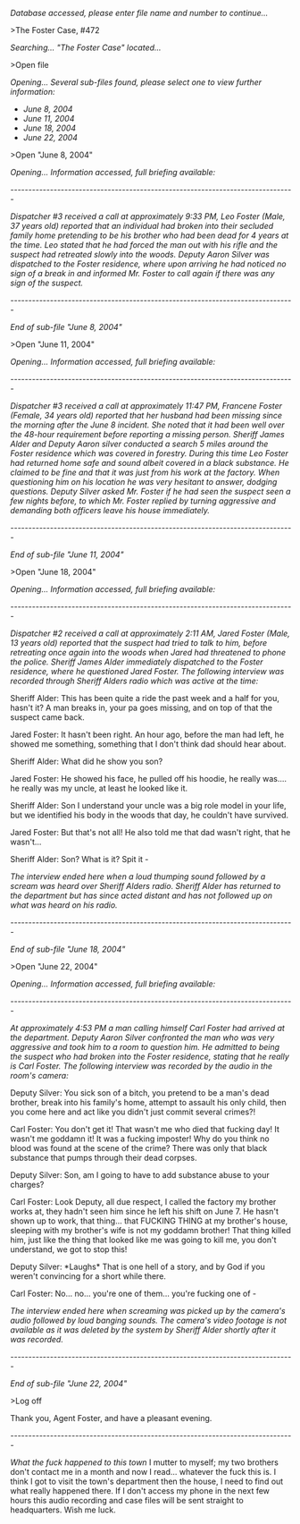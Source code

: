 *Database accessed, please enter file name and number to continue...*

\>The Foster Case, #472

*Searching... "The Foster Case" located...*

\>Open file

*Opening... Several sub-files found, please select one to view further information:*

* *June 8, 2004*
* *June 11, 2004*
* *June 18, 2004*
* *June 22, 2004*

\>Open "June 8, 2004"

*Opening... Information accessed, full briefing available:*

*-------------------------------------------------------------------------------*

*Dispatcher #3 received a call at approximately 9:33 PM, Leo Foster (Male, 37 years old) reported that an individual had broken into their secluded family home pretending to be his brother who had been dead for 4 years at the time. Leo stated that he had forced the man out with his rifle and the suspect had retreated slowly into the woods. Deputy Aaron Silver was dispatched to the Foster residence, where upon arriving he had noticed no sign of a break in and informed Mr. Foster to call again if there was any sign of the suspect.*

*-------------------------------------------------------------------------------*

*End of sub-file "June 8, 2004"*

\>Open "June 11, 2004"

*Opening... Information accessed, full briefing available:*

*-------------------------------------------------------------------------------*

*Dispatcher #3 received a call at approximately 11:47 PM, Francene Foster (Female, 34 years old) reported that her husband had been missing since the morning after the June 8 incident. She noted that it had been well over the 48-hour requirement before reporting a missing person. Sheriff James Alder and Deputy Aaron silver conducted a search 5 miles around the Foster residence which was covered in forestry. During this time Leo Foster had returned home safe and sound albeit covered in a black substance. He claimed to be fine and that it was just from his work at the factory. When questioning him on his location he was very hesitant to answer, dodging questions. Deputy Silver asked Mr. Foster if he had seen the suspect seen a few nights before, to which Mr. Foster replied by turning aggressive and demanding both officers leave his house immediately.*

*-------------------------------------------------------------------------------*

*End of sub-file "June 11, 2004"*

\>Open "June 18, 2004"

*Opening... Information accessed, full briefing available:*

*-------------------------------------------------------------------------------*

*Dispatcher #2 received a call at approximately 2:11 AM, Jared Foster (Male, 13 years old) reported that the suspect had tried to talk to him, before retreating once again into the woods when Jared had threatened to phone the police. Sheriff James Alder immediately dispatched to the Foster residence, where he questioned Jared Foster. The following interview was recorded through Sheriff Alders radio which was active at the time:*

Sheriff Alder: This has been quite a ride the past week and a half for you, hasn't it? A man breaks in, your pa goes missing, and on top of that the suspect came back.

Jared Foster: It hasn't been right. An hour ago, before the man had left, he showed me something, something that I don't think dad should hear about.

Sheriff Alder: What did he show you son?

Jared Foster: He showed his face, he pulled off his hoodie, he really was.... he really was my uncle, at least he looked like it.

Sheriff Alder: Son I understand your uncle was a big role model in your life, but we identified his body in the woods that day, he couldn't have survived.

Jared Foster: But that's not all! He also told me that dad wasn't right, that he wasn't...

Sheriff Alder: Son? What is it? Spit it -

*The interview ended here when a loud thumping sound followed by a scream was heard over Sheriff Alders radio. Sheriff Alder has returned to the department but has since acted distant and has not followed up on what was heard on his radio.*

*-------------------------------------------------------------------------------*

*End of sub-file "June 18, 2004"*

\>Open "June 22, 2004"

*Opening... Information accessed, full briefing available:*

*-------------------------------------------------------------------------------*

*At approximately 4:53 PM a man calling himself Carl Foster had arrived at the department. Deputy Aaron Silver confronted the man who was very aggressive and took him to a room to question him. He admitted to being the suspect who had broken into the Foster residence, stating that he really is Carl Foster. The following interview was recorded by the audio in the room's camera:*

Deputy Silver: You sick son of a bitch, you pretend to be a man's dead brother, break into his family's home, attempt to assault his only child, then you come here and act like you didn't just commit several crimes?!

Carl Foster: You don't get it! That wasn't me who died that fucking day! It wasn't me goddamn it! It was a fucking imposter! Why do you think no blood was found at the scene of the crime? There was only that black substance that pumps through their dead corpses.

Deputy Silver: Son, am I going to have to add substance abuse to your charges?

Carl Foster: Look Deputy, all due respect, I called the factory my brother works at, they hadn't seen him since he left his shift on June 7. He hasn't shown up to work, that thing... that FUCKING THING at my brother's house, sleeping with my brother's wife is not my goddamn brother! That thing killed him, just like the thing that looked like me was going to kill me, you don't understand, we got to stop this!

Deputy Silver: \*Laughs\* That is one hell of a story, and by God if you weren't convincing for a short while there.

Carl Foster: No... no... you're one of them... you're fucking one of -

*The interview ended here when screaming was picked up by the camera's audio followed by loud banging sounds. The camera's video footage is not available as it was deleted by the system by Sheriff Alder shortly after it was recorded.*

*-------------------------------------------------------------------------------*

*End of sub-file "June 22, 2004"*

\>Log off

Thank you, Agent Foster, and have a pleasant evening.

*-------------------------------------------------------------------------------*

*What the fuck happened to this town* I mutter to myself; my two brothers don't contact me in a month and now I read... whatever the fuck this is. I think I got to visit the town's department then the house, I need to find out what really happened there. If I don't access my phone in the next few hours this audio recording and case files will be sent straight to headquarters. Wish me luck.
